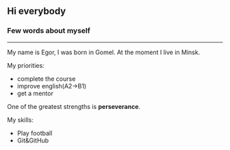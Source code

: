 ##  Hi everybody
### Few words about myself
***
My name is Egor, I was born in Gomel.
At the moment I live in Minsk.

My priorities:
+ complete the course
+ improve english(A2->B1)
+ get a mentor

One of the greatest strengths is __perseverance__.

My skills:
+ Play football
+ Git&GitHub